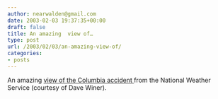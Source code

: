 ```yaml
---
author: nearwalden@gmail.com
date: 2003-02-03 19:37:35+00:00
draft: false
title: An amazing  view of…
type: post
url: /2003/02/03/an-amazing-view-of/
categories:
- posts
---
```


An amazing [ view of the Columbia accident ](//radio.weblogs.com/0001015/2003/02/01.html#a1709") from the National Weather Service (courtesy of Dave Winer).



